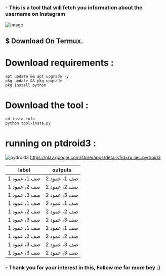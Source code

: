 <h3>- This is a tool that will fetch you information about the username on Instagram</h3>


![image](https://telegra.ph/file/48c603132838f5c2612a8.png)


<h2>$ Download On Termux.</h2>

# Download requirements :
```
apt update && apt upgrade -y
pkg update && pkg upgrade
pkg install python
```
# Download the tool :
```
cd insta-info
python tool-insta.py
```

# running on ptdroid3 :
![pydroid3](https://telegra.ph/file/bf11fa4ff02da0c4f7528.png)
https://play.google.com/store/apps/details?id=ru.iiec.pydroid3


| label | outputs |
| --- | --- |
| صف 1، عمود 1 | صف 1، عمود 2 |
| صف 2، عمود 1 | صف 2، عمود 2 |
| صف 3، عمود 1 | صف 3، عمود 2 |
| صف 1، عمود 1 | صف 1، عمود 2 |
| صف 2، عمود 1 | صف 2، عمود 2 |
| صف 3، عمود 1 | صف 3، عمود 2 |
| صف 1، عمود 1 | صف 1، عمود 2 |
| صف 2، عمود 1 | صف 2، عمود 2 |
| صف 3، عمود 1 | صف 3، عمود 2 |
| صف 3، عمود 1 | صف 3، عمود 2 |


<h3>- Thank you for your interest in this, Follow me for more bey :)</h3>
